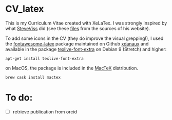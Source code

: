# CV_latex

This is my Curriculum Vitae created with XeLaTex. I was strongly inspired by
what [SteveViss](https://github.com/SteveViss) did (see these [files](https://github.com/SteveViss/steveviss.github.com/tree/dev/public/_cv)
from the sources of his website).

To add some icons in the CV (they do improve the visual grepping!),
I used the [fontawesome-latex](https://github.com/xdanaux/fontawesome-latex)
package maintained on Github [xdanaux](https://github.com/xdanaux)
and available in the package [texlive-font-extra](https://packages.debian.org/fr/stretch/texlive-fonts-extra) on
Debian 9 (Stretch) and higher:

```
apt-get install texlive-font-extra
```

on MacOS, the package is included in the [MacTeX](http://www.tug.org/mactex/)
distribution.

```
brew cask install mactex
```

# To do:

- [ ] retrieve publication from orcid
<!-- add talk section -->
